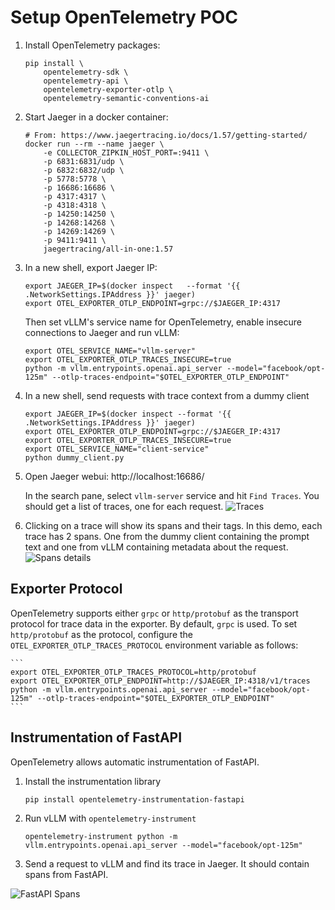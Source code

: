 # Setup OpenTelemetry POC

1. Install OpenTelemetry packages:
    ```
    pip install \
        opentelemetry-sdk \
        opentelemetry-api \
        opentelemetry-exporter-otlp \
        opentelemetry-semantic-conventions-ai
    ```

1. Start Jaeger in a docker container:
    ```
    # From: https://www.jaegertracing.io/docs/1.57/getting-started/
    docker run --rm --name jaeger \
        -e COLLECTOR_ZIPKIN_HOST_PORT=:9411 \
        -p 6831:6831/udp \
        -p 6832:6832/udp \
        -p 5778:5778 \
        -p 16686:16686 \
        -p 4317:4317 \
        -p 4318:4318 \
        -p 14250:14250 \
        -p 14268:14268 \
        -p 14269:14269 \
        -p 9411:9411 \
        jaegertracing/all-in-one:1.57
    ```

1. In a new shell, export Jaeger IP:
    ```
    export JAEGER_IP=$(docker inspect   --format '{{ .NetworkSettings.IPAddress }}' jaeger)
    export OTEL_EXPORTER_OTLP_ENDPOINT=grpc://$JAEGER_IP:4317
    ```
    Then set vLLM's service name for OpenTelemetry, enable insecure connections to Jaeger and run vLLM:
    ```
    export OTEL_SERVICE_NAME="vllm-server"
    export OTEL_EXPORTER_OTLP_TRACES_INSECURE=true
    python -m vllm.entrypoints.openai.api_server --model="facebook/opt-125m" --otlp-traces-endpoint="$OTEL_EXPORTER_OTLP_ENDPOINT"
    ```

1. In a new shell, send requests with trace context from a dummy client
    ```
    export JAEGER_IP=$(docker inspect --format '{{ .NetworkSettings.IPAddress }}' jaeger)
    export OTEL_EXPORTER_OTLP_ENDPOINT=grpc://$JAEGER_IP:4317
    export OTEL_EXPORTER_OTLP_TRACES_INSECURE=true
    export OTEL_SERVICE_NAME="client-service"
    python dummy_client.py
    ```

1. Open Jaeger webui: http://localhost:16686/

    In the search pane, select `vllm-server` service and hit `Find Traces`. You should get a list of traces, one for each request.
    ![Traces](https://i.imgur.com/GYHhFjo.png)

1. Clicking on a trace will show its spans and their tags. In this demo, each trace has 2 spans. One from the dummy client containing the prompt text and one from vLLM containing metadata about the request.
![Spans details](https://i.imgur.com/OPf6CBL.png)

## Exporter Protocol
OpenTelemetry supports either `grpc` or `http/protobuf` as the transport protocol for trace data in the exporter.
By default, `grpc` is used. To set `http/protobuf` as the protocol, configure the `OTEL_EXPORTER_OTLP_TRACES_PROTOCOL` environment variable as follows:

    ```
    export OTEL_EXPORTER_OTLP_TRACES_PROTOCOL=http/protobuf
    export OTEL_EXPORTER_OTLP_ENDPOINT=http://$JAEGER_IP:4318/v1/traces
    python -m vllm.entrypoints.openai.api_server --model="facebook/opt-125m" --otlp-traces-endpoint="$OTEL_EXPORTER_OTLP_ENDPOINT"
    ```

## Instrumentation of FastAPI
OpenTelemetry allows automatic instrumentation of FastAPI.
1. Install the instrumentation library
    ```
    pip install opentelemetry-instrumentation-fastapi
    ```

1. Run vLLM with `opentelemetry-instrument`
    ```
    opentelemetry-instrument python -m vllm.entrypoints.openai.api_server --model="facebook/opt-125m" 
    ```

1. Send a request to vLLM and find its trace in Jaeger. It should contain spans from FastAPI.

![FastAPI Spans](https://i.imgur.com/hywvoOJ.png)